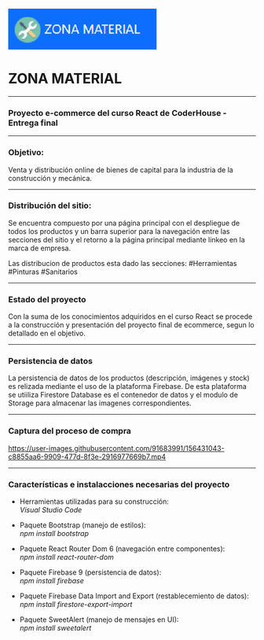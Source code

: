 ![](/public/images/logoMarca.png)

# ZONA MATERIAL
------------
### Proyecto e-commerce del curso React de CoderHouse - Entrega final
------------
### Objetivo: 
Venta y distribución online de bienes de capital para la industria de la construcción y mecánica. 

------------
### Distribución del sitio:
Se encuentra compuesto por una página principal con el despliegue de todos los productos y un barra superior para la navegación entre las secciones del sitio y el retorno a la página principal mediante linkeo en la marca de empresa. 

Las distribucion de productos esta dado las secciones:
 #Herramientas 
 #Pinturas
 #Sanitarios  

------------
### Estado del proyecto
Con la suma de los conocimientos adquiridos en el curso React se procede a la construcción y presentación del proyecto final de ecommerce, segun lo detallado en el objetivo. 

------------
### Persistencia de datos
La persistencia de datos de los productos (descripción, imágenes y stock) es relizada mediante el uso de la plataforma Firebase. De esta plataforma se utiiliza Firestore Database es el contenedor de datos y el modulo de Storage para almacenar las imagenes correspondientes.

------------
### Captura del proceso de compra
https://user-images.githubusercontent.com/91683991/156431043-c8855aa6-9909-477d-8f3e-2916977669b7.mp4

------------
### Características e instalacciones necesarias del proyecto
- Herramientas utilizadas para su construcción:  
 *Visual Studio Code*

- Paquete Bootstrap (manejo de estilos):  
*npm install bootstrap*

- Paquete React Router Dom 6 (navegación entre componentes):  
*npm install react-router-dom*

- Paquete Firebase 9 (persistencia de datos):  
*npm install firebase*

- Paquete Firebase Data Import and Export (restablecemiento de datos):  
*npm install firestore-export-import*

- Paquete SweetAlert (manejo de mensajes en UI):  
*npm install sweetalert*
